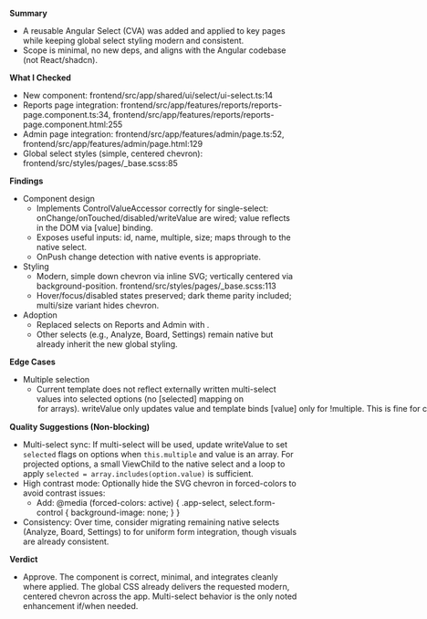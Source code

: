 **Summary**
- A reusable Angular Select (CVA) was added and applied to key pages while keeping global select styling modern and consistent.
- Scope is minimal, no new deps, and aligns with the Angular codebase (not React/shadcn).

**What I Checked**
- New component: frontend/src/app/shared/ui/select/ui-select.ts:14
- Reports page integration: frontend/src/app/features/reports/reports-page.component.ts:34, frontend/src/app/features/reports/reports-page.component.html:255
- Admin page integration: frontend/src/app/features/admin/page.ts:52, frontend/src/app/features/admin/page.html:129
- Global select styles (simple, centered chevron): frontend/src/styles/pages/_base.scss:85

**Findings**
- Component design
  - Implements ControlValueAccessor correctly for single-select: onChange/onTouched/disabled/writeValue are wired; value reflects in the DOM via [value] binding.
  - Exposes useful inputs: id, name, multiple, size; maps through to the native select.
  - OnPush change detection with native events is appropriate.
- Styling
  - Modern, simple down chevron via inline SVG; vertically centered via background-position. frontend/src/styles/pages/_base.scss:113
  - Hover/focus/disabled states preserved; dark theme parity included; multi/size variant hides chevron.
- Adoption
  - Replaced selects on Reports and Admin with <app-ui-select>.
  - Other selects (e.g., Analyze, Board, Settings) remain native but already inherit the new global styling.

**Edge Cases**
- Multiple selection
  - Current template does not reflect externally written multi-select values into selected options (no [selected] mapping on <option> for arrays). writeValue only updates `value` and template binds [value] only for !multiple. This is fine for current usage (single-select), but multi-select would need an enhancement if used.

**Quality Suggestions (Non-blocking)**
- Multi-select sync: If multi-select will be used, update writeValue to set `selected` flags on options when `this.multiple` and value is an array. For projected options, a small ViewChild to the native select and a loop to apply `selected = array.includes(option.value)` is sufficient.
- High contrast mode: Optionally hide the SVG chevron in forced-colors to avoid contrast issues:
  - Add: @media (forced-colors: active) { .app-select, select.form-control { background-image: none; } }
- Consistency: Over time, consider migrating remaining native selects (Analyze, Board, Settings) to <app-ui-select> for uniform form integration, though visuals are already consistent.

**Verdict**
- Approve. The component is correct, minimal, and integrates cleanly where applied. The global CSS already delivers the requested modern, centered chevron across the app. Multi-select behavior is the only noted enhancement if/when needed.